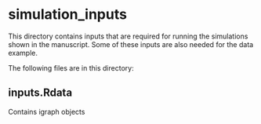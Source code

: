 # simulation_inputs

This directory contains inputs that are required for running the simulations shown in the manuscript. Some of these inputs are also needed for the data example.

The following files are in this directory:

## inputs.Rdata
Contains igraph objects 

